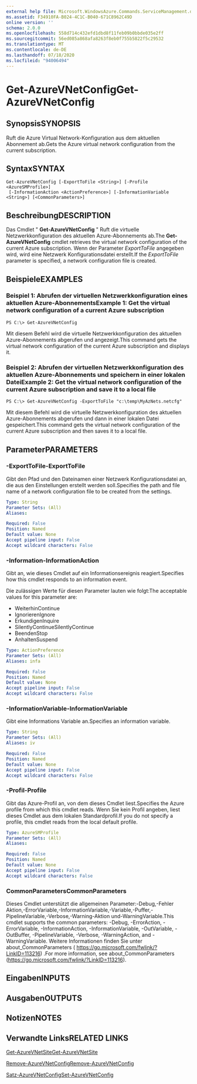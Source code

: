 ```yaml
---
external help file: Microsoft.WindowsAzure.Commands.ServiceManagement.dll-Help.xml
ms.assetid: F34910FA-B024-4C1C-B040-671C8962C49D
online version: ''
schema: 2.0.0
ms.openlocfilehash: 558d714c432efd1dbd8f11feb09b0bbde035e2ff
ms.sourcegitcommit: 56ed085a868afa8263f8eb0f755b5822f5c29532
ms.translationtype: MT
ms.contentlocale: de-DE
ms.lasthandoff: 07/18/2020
ms.locfileid: "94006494"
---
```

# <span data-ttu-id="6652a-101">Get-AzureVNetConfig</span><span class="sxs-lookup"><span data-stu-id="6652a-101">Get-AzureVNetConfig</span></span>

## <span data-ttu-id="6652a-102">Synopsis</span><span class="sxs-lookup"><span data-stu-id="6652a-102">SYNOPSIS</span></span>
<span data-ttu-id="6652a-103">Ruft die Azure Virtual Network-Konfiguration aus dem aktuellen Abonnement ab.</span><span class="sxs-lookup"><span data-stu-id="6652a-103">Gets the Azure virtual network configuration from the current subscription.</span></span>

## <span data-ttu-id="6652a-104">Syntax</span><span class="sxs-lookup"><span data-stu-id="6652a-104">SYNTAX</span></span>

```
Get-AzureVNetConfig [-ExportToFile <String>] [-Profile <AzureSMProfile>]
 [-InformationAction <ActionPreference>] [-InformationVariable <String>] [<CommonParameters>]
```

## <span data-ttu-id="6652a-105">Beschreibung</span><span class="sxs-lookup"><span data-stu-id="6652a-105">DESCRIPTION</span></span>
<span data-ttu-id="6652a-106">Das Cmdlet " **Get-AzureVNetConfig** " Ruft die virtuelle Netzwerkkonfiguration des aktuellen Azure-Abonnements ab.</span><span class="sxs-lookup"><span data-stu-id="6652a-106">The **Get-AzureVNetConfig** cmdlet retrieves the virtual network configuration of the current Azure subscription.</span></span>
<span data-ttu-id="6652a-107">Wenn der Parameter *ExportToFile* angegeben wird, wird eine Netzwerk Konfigurationsdatei erstellt.</span><span class="sxs-lookup"><span data-stu-id="6652a-107">If the *ExportToFile* parameter is specified, a network configuration file is created.</span></span>

## <span data-ttu-id="6652a-108">Beispiele</span><span class="sxs-lookup"><span data-stu-id="6652a-108">EXAMPLES</span></span>

### <span data-ttu-id="6652a-109">Beispiel 1: Abrufen der virtuellen Netzwerkkonfiguration eines aktuellen Azure-Abonnements</span><span class="sxs-lookup"><span data-stu-id="6652a-109">Example 1: Get the virtual network configuration of a current Azure subscription</span></span>
```
PS C:\> Get-AzureVNetConfig
```

<span data-ttu-id="6652a-110">Mit diesem Befehl wird die virtuelle Netzwerkkonfiguration des aktuellen Azure-Abonnements abgerufen und angezeigt.</span><span class="sxs-lookup"><span data-stu-id="6652a-110">This command gets the virtual network configuration of the current Azure subscription and displays it.</span></span>

### <span data-ttu-id="6652a-111">Beispiel 2: Abrufen der virtuellen Netzwerkkonfiguration des aktuellen Azure-Abonnements und speichern in einer lokalen Datei</span><span class="sxs-lookup"><span data-stu-id="6652a-111">Example 2: Get the virtual network configuration of the current Azure subscription and save it to a local file</span></span>
```
PS C:\> Get-AzureVNetConfig -ExportToFile "c:\temp\MyAzNets.netcfg"
```

<span data-ttu-id="6652a-112">Mit diesem Befehl wird die virtuelle Netzwerkkonfiguration des aktuellen Azure-Abonnements abgerufen und dann in einer lokalen Datei gespeichert.</span><span class="sxs-lookup"><span data-stu-id="6652a-112">This command gets the virtual network configuration of the current Azure subscription and then saves it to a local file.</span></span>

## <span data-ttu-id="6652a-113">Parameter</span><span class="sxs-lookup"><span data-stu-id="6652a-113">PARAMETERS</span></span>

### <span data-ttu-id="6652a-114">-ExportToFile</span><span class="sxs-lookup"><span data-stu-id="6652a-114">-ExportToFile</span></span>
<span data-ttu-id="6652a-115">Gibt den Pfad und den Dateinamen einer Netzwerk Konfigurationsdatei an, die aus den Einstellungen erstellt werden soll.</span><span class="sxs-lookup"><span data-stu-id="6652a-115">Specifies the path and file name of a network configuration file to be created from the settings.</span></span>

```yaml
Type: String
Parameter Sets: (All)
Aliases: 

Required: False
Position: Named
Default value: None
Accept pipeline input: False
Accept wildcard characters: False
```

### <span data-ttu-id="6652a-116">-Information</span><span class="sxs-lookup"><span data-stu-id="6652a-116">-InformationAction</span></span>
<span data-ttu-id="6652a-117">Gibt an, wie dieses Cmdlet auf ein Informationsereignis reagiert.</span><span class="sxs-lookup"><span data-stu-id="6652a-117">Specifies how this cmdlet responds to an information event.</span></span>

<span data-ttu-id="6652a-118">Die zulässigen Werte für diesen Parameter lauten wie folgt:</span><span class="sxs-lookup"><span data-stu-id="6652a-118">The acceptable values for this parameter are:</span></span>

- <span data-ttu-id="6652a-119">Weiterhin</span><span class="sxs-lookup"><span data-stu-id="6652a-119">Continue</span></span>
- <span data-ttu-id="6652a-120">Ignorieren</span><span class="sxs-lookup"><span data-stu-id="6652a-120">Ignore</span></span>
- <span data-ttu-id="6652a-121">Erkundigen</span><span class="sxs-lookup"><span data-stu-id="6652a-121">Inquire</span></span>
- <span data-ttu-id="6652a-122">SilentlyContinue</span><span class="sxs-lookup"><span data-stu-id="6652a-122">SilentlyContinue</span></span>
- <span data-ttu-id="6652a-123">Beenden</span><span class="sxs-lookup"><span data-stu-id="6652a-123">Stop</span></span>
- <span data-ttu-id="6652a-124">Anhalten</span><span class="sxs-lookup"><span data-stu-id="6652a-124">Suspend</span></span>

```yaml
Type: ActionPreference
Parameter Sets: (All)
Aliases: infa

Required: False
Position: Named
Default value: None
Accept pipeline input: False
Accept wildcard characters: False
```

### <span data-ttu-id="6652a-125">-InformationVariable</span><span class="sxs-lookup"><span data-stu-id="6652a-125">-InformationVariable</span></span>
<span data-ttu-id="6652a-126">Gibt eine Informations Variable an.</span><span class="sxs-lookup"><span data-stu-id="6652a-126">Specifies an information variable.</span></span>

```yaml
Type: String
Parameter Sets: (All)
Aliases: iv

Required: False
Position: Named
Default value: None
Accept pipeline input: False
Accept wildcard characters: False
```

### <span data-ttu-id="6652a-127">-Profil</span><span class="sxs-lookup"><span data-stu-id="6652a-127">-Profile</span></span>
<span data-ttu-id="6652a-128">Gibt das Azure-Profil an, von dem dieses Cmdlet liest.</span><span class="sxs-lookup"><span data-stu-id="6652a-128">Specifies the Azure profile from which this cmdlet reads.</span></span>
<span data-ttu-id="6652a-129">Wenn Sie kein Profil angeben, liest dieses Cmdlet aus dem lokalen Standardprofil.</span><span class="sxs-lookup"><span data-stu-id="6652a-129">If you do not specify a profile, this cmdlet reads from the local default profile.</span></span>

```yaml
Type: AzureSMProfile
Parameter Sets: (All)
Aliases: 

Required: False
Position: Named
Default value: None
Accept pipeline input: False
Accept wildcard characters: False
```

### <span data-ttu-id="6652a-130">CommonParameters</span><span class="sxs-lookup"><span data-stu-id="6652a-130">CommonParameters</span></span>
<span data-ttu-id="6652a-131">Dieses Cmdlet unterstützt die allgemeinen Parameter:-Debug,-Fehler Aktion,-ErrorVariable,-InformationVariable,-Variable,-Puffer,-PipelineVariable,-Verbose,-Warning-Aktion und-WarningVariable.</span><span class="sxs-lookup"><span data-stu-id="6652a-131">This cmdlet supports the common parameters: -Debug, -ErrorAction, -ErrorVariable, -InformationAction, -InformationVariable, -OutVariable, -OutBuffer, -PipelineVariable, -Verbose, -WarningAction, and -WarningVariable.</span></span> <span data-ttu-id="6652a-132">Weitere Informationen finden Sie unter about_CommonParameters ( https://go.microsoft.com/fwlink/?LinkID=113216) .</span><span class="sxs-lookup"><span data-stu-id="6652a-132">For more information, see about_CommonParameters (https://go.microsoft.com/fwlink/?LinkID=113216).</span></span>

## <span data-ttu-id="6652a-133">Eingaben</span><span class="sxs-lookup"><span data-stu-id="6652a-133">INPUTS</span></span>

## <span data-ttu-id="6652a-134">Ausgaben</span><span class="sxs-lookup"><span data-stu-id="6652a-134">OUTPUTS</span></span>

## <span data-ttu-id="6652a-135">Notizen</span><span class="sxs-lookup"><span data-stu-id="6652a-135">NOTES</span></span>

## <span data-ttu-id="6652a-136">Verwandte Links</span><span class="sxs-lookup"><span data-stu-id="6652a-136">RELATED LINKS</span></span>

[<span data-ttu-id="6652a-137">Get-AzureVNetSite</span><span class="sxs-lookup"><span data-stu-id="6652a-137">Get-AzureVNetSite</span></span>](./Get-AzureVNetSite.md)

[<span data-ttu-id="6652a-138">Remove-AzureVNetConfig</span><span class="sxs-lookup"><span data-stu-id="6652a-138">Remove-AzureVNetConfig</span></span>](./Remove-AzureVNetConfig.md)

[<span data-ttu-id="6652a-139">Satz-AzureVNetConfig</span><span class="sxs-lookup"><span data-stu-id="6652a-139">Set-AzureVNetConfig</span></span>](./Set-AzureVNetConfig.md)


